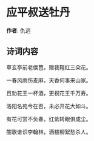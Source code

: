 # 应平叔送牡丹

**作者**: 仇远

## 诗词内容

草玄亭前老侯芭，赠我鞓红三朵花。

一春风雨伤麦麻，天香何事来山家。

且劝花王一杯酒，更祝花王千万寿。

洛阳名苑今在否，未必开花大如斗。

有花可赏不负春，红紫转眼俱成尘。

酣歌谁识李翰林，酒楼柳絮愁杀人。

